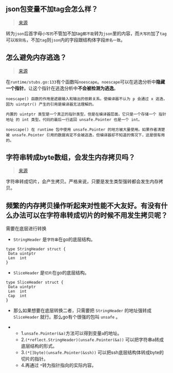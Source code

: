 ## json包变量不加tag会怎么样？

>  [来源](https://juejin.cn/post/6844904190636982285)

转为`json`后首字母`小写的`不管加不加tag`都不能`转为`json`里的内容，而`大写的`加了`tag`可以`取别名`，不加`tag`则`json`内的字段跟结构体字段`原名一致`。

## 怎么避免内存逃逸？

> [来源](https://mp.weixin.qq.com/s?__biz=MzAwMDAxNjU4Mg==&mid=2247483692&idx=1&sn=d5d34fad7a4553e0b9d5714385b7af48&chksm=9aee2885ad99a193253c1e57bd361b3f5af643d3ba14f56f25c0c5551990c848c6f30a5ca23e&token=961196008&lang=zh_CN#rd)

在`runtime/stubs.go:133`有个函数叫`noescape`。`noescape`可以在逃逸分析中**隐藏一个指针**。让这个指针在逃逸分析中**不会被检测为逃逸**。

```
noescape() 函数的作用是遮蔽输入和输出的依赖关系。使编译器不认为 p 会通过 x 逃逸， 因为 uintptr() 产生的引用是编译器无法理解的。

内置的 uintptr 类型是一个真正的指针类型，但是在编译器层面，它只是一个存储一个 指针地址 的 int 类型。代码的最后一行返回 unsafe.Pointer 也是一个 int。

noescape() 在 runtime 包中使用 unsafe.Pointer 的地方被大量使用。如果作者清楚被 unsafe.Pointer 引用的数据肯定不会被逃逸，但编译器却不知道的情况下，这是很有用的。
```

## 字符串转成byte数组，会发生内存拷贝吗？

> [来源](https://mp.weixin.qq.com/s?__biz=MzAwMDAxNjU4Mg==&mid=2247483669&idx=1&sn=88f754ddabc04eb3f66ba8ac37ee1461&chksm=9aee28bcad99a1aa1ada41cfccaffc7ef4719a9bc11c1bef45b7d1b5427c1faa12d8d0c3156f&token=2092782362&lang=zh_CN&scene=21#wechat_redirect)

字符串转成切片，会产生拷贝。严格来说，只要是发生类型强转都会发生内存拷贝。

## 频繁的内存拷贝操作听起来对性能不大友好。**有没有什么办法可以在字符串转成切片的时候不用发生拷贝呢？**

需要在底层进行转换

- `StringHeader` 是`字符串`在go的底层结构。

```
type StringHeader struct {
 Data uintptr
 Len  int
}
```

- `SliceHeader` 是`切片`在go的底层结构。

```
type SliceHeader struct {
 Data uintptr
 Len  int
 Cap  int
}
```

- 那么如果想要在底层转换二者，只需要把 `StringHeader` 的地址强转成 `SliceHeader` 就行。那么go有个很强的包叫 `unsafe` 。

- - 1.`unsafe.Pointer(&a)`方法可以得到变量`a`的地址。
  - 2.`(*reflect.StringHeader)(unsafe.Pointer(&a))` 可以把字符串a转成底层结构的形式。
  - 3.`(*[]byte)(unsafe.Pointer(&ssh))` 可以把ssh底层结构体转成byte的切片的指针。
  - 4.再通过 `*`转为指针指向的实际内容。